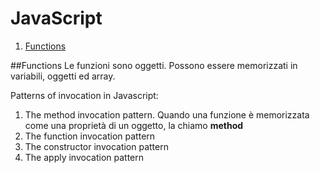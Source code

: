 # JavaScript
1. [Functions](#functions)

##Functions
Le funzioni sono oggetti. Possono essere memorizzati in variabili, oggetti ed array.

Patterns of invocation in Javascript:
 1. The method invocation pattern.
    Quando una funzione è memorizzata come una proprietà di un oggetto, la chiamo **method** 
 1. The function invocation pattern
 1. The constructor invocation pattern
 1. The apply invocation pattern
